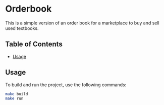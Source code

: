 # Orderbook

This is a simple version of an order book for a marketplace to buy and sell used textbooks.

## Table of Contents

- [Usage](#usage)

## Usage

To build and run the project, use the following commands:

```sh
make build
make run
